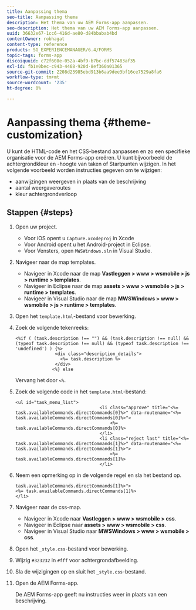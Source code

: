 ```yaml
---
title: Aanpassing thema
seo-title: Aanpassing thema
description: Het thema van uw AEM Forms-app aanpassen.
seo-description: Het thema van uw AEM Forms-app aanpassen.
uuid: 36632e67-1cc6-416d-ae80-d84bbabab4bd
contentOwner: robhagat
content-type: reference
products: SG_EXPERIENCEMANAGER/6.4/FORMS
topic-tags: forms-app
discoiquuid: c72f608e-052a-4bf9-b7bc-ddf57483af35
exl-id: fb1e0bec-c943-4468-920d-8ef360a01365
source-git-commit: 2208d23985ebd913b6aa9dee3bf16ce7529a8fa6
workflow-type: tm+mt
source-wordcount: '235'
ht-degree: 0%

---
```


# Aanpassing thema {#theme-customization}

U kunt de HTML-code en het CSS-bestand aanpassen en zo een specifieke organisatie voor de AEM Forms-app creëren. U kunt bijvoorbeeld de achtergrondkleur en -hoogte van taken of Startpunten wijzigen. In het volgende voorbeeld worden instructies gegeven om te wijzigen:

* aanwijzingen weergeven in plaats van de beschrijving
* aantal weergaveroutes
* kleur achtergrondverloop

## Stappen {#steps}

1. Open uw project.

   * Voor iOS opent u `Capture.xcodeproj` in Xcode
   * Voor Android opent u het Android-project in Eclipse.
   * Voor Vensters, open `MWSWindows.sln` in Visual Studio.

1. Navigeer naar de map templates.

   * Navigeer in Xcode naar de map **Vastleggen > www > wsmobile > js > runtime > templates**.
   * Navigeer in Eclipse naar de map **assets > www > wsmobile > js > runtime > templates**.
   * Navigeer in Visual Studio naar de map **MWSWindows > www > wsmobile > js > runtime > templates**.

1. Open het `template.html`-bestand voor bewerking.
1. Zoek de volgende tekenreeks:

   ```
   <%if ( (task.description !== "") && (task.description !== null) && (typeof task.description !== null) && (typeof task.description !== 'undefined') ) {%>
                  <div class="description_details">
                    <%= task.description %>
                  </div>
                 <%} else 
   ```

   Vervang het door `<%`.

1. Zoek de volgende code in het `template.html`-bestand:

   ```
   <ul id="task_menu_list">
                                   <li class="approve" title="<%= task.availableCommands.directCommands[0]%>" data-routename="<%= task.availableCommands.directCommands[0]%>">
                                       <%= task.availableCommands.directCommands[0]%>
                                   </li>
                                   <li class="reject last" title="<%= task.availableCommands.directCommands[1]%>" data-routename="<%= task.availableCommands.directCommands[1]%>">
                                       <%= task.availableCommands.directCommands[1]%>
                                   </li>
   ```

1. Neem een opmerking op in de volgende regel en sla het bestand op.

   ```
   task.availableCommands.directCommands[1]%>">
   <%= task.availableCommands.directCommands[1]%>
   </li>
   ```

1. Navigeer naar de css-map.

   * Navigeer in Xcode naar **Vastleggen > www > wsmobile > css**.
   * Navigeer in Eclipse naar **assets > www > wsmobile > css**.
   * Navigeer in Visual Studio naar **MWSWindows > www > wsmobile > css**.

1. Open het `_style.css`-bestand voor bewerking.
1. Wijzig `#323232` in `#fff` voor achtergrondafbeelding.
1. Sla de wijzigingen op en sluit het `_style.css`-bestand.
1. Open de AEM Forms-app.

   De AEM Forms-app geeft nu instructies weer in plaats van een beschrijving.
